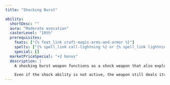 ```yaml
---
title: "Shocking Burst"

ability:
  shortDesc: ""
  aura: "Moderate evocation"
  casterLevel: "10th"
  prerequisites:
    feats: ["{% feat_link craft-magic-arms-and-armor %}"]
    spells: ["{% spell_link call-lightning %} or {% spell_link lightning-bolt %}"]
    special: []
  marketPriceSpecial: "+2 bonus"
  description: |
    A shocking burst weapon functions as a shock weapon that also explodes with electricity upon striking a successful critical hit. The electricity does not harm the wielder. In addition to the extra electricity damage from the shock ability, a shocking burst weapon deals an extra 1d10 points of electricity damage on a successful critical hit. If the weapon's critical multiplier is &times;3, add an extra 2d10 points of electricity damage instead, and if the multiplier is &times;4, add an extra 3d10 points. Bows, crossbows, and slings so crafted bestow the electricity energy upon their ammunition.

    Even if the shock ability is not active, the weapon still deals its extra electricity damage on a successful critical hit.
---
```

